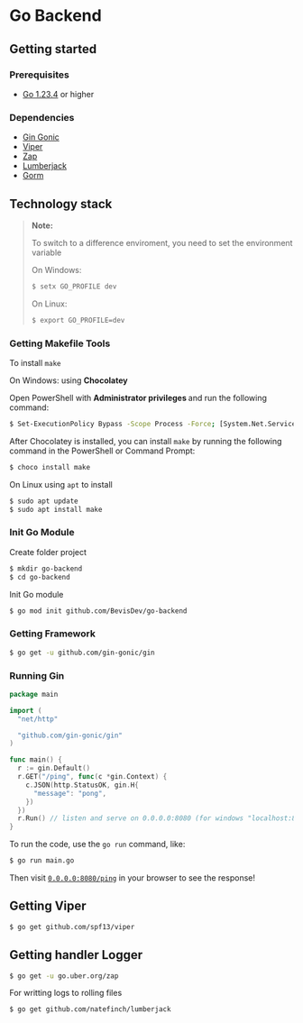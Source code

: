# Go Backend

## Getting started

### Prerequisites

- [Go 1.23.4](https://go.dev/doc/install) or higher

### Dependencies

- [Gin Gonic](https://github.com/gin-gonic/gin)
- [Viper](https://github.com/spf13/viper)
- [Zap](https://github.com/uber-go/zap)
- [Lumberjack](https://github.com/natefinch/lumberjack)
- [Gorm](https://gorm.io/docs/index.html)

## Technology stack

> **Note:**
>
> To switch to a difference enviroment, you need to set the environment variable
>
> On Windows:
>
> ```sh
> $ setx GO_PROFILE dev
> ```
>
> On Linux:
>
> ```sh
> $ export GO_PROFILE=dev
> ```

### Getting Makefile Tools

To install `make`

On Windows: using <b>Chocolatey</b>

Open PowerShell with <b>Administrator privileges </b> and run the following command:

```sh
$ Set-ExecutionPolicy Bypass -Scope Process -Force; [System.Net.ServicePointManager]::SecurityProtocol = [System.Net.SecurityProtocolType]::Tls12; iex ((New-Object System.Net.WebClient).DownloadString('https://community.chocolatey.org/install.ps1'))
```

After Chocolatey is installed, you can install `make` by running the following command in the PowerShell or Command Prompt:

```sh
$ choco install make
```

On Linux using `apt` to install

```sh
$ sudo apt update
$ sudo apt install make
```

### Init Go Module

Create folder project

```sh
$ mkdir go-backend
$ cd go-backend
```

Init Go module

```sh
$ go mod init github.com/BevisDev/go-backend
```

### Getting Framework

```sh
$ go get -u github.com/gin-gonic/gin
```

### Running Gin

```go
package main

import (
  "net/http"

  "github.com/gin-gonic/gin"
)

func main() {
  r := gin.Default()
  r.GET("/ping", func(c *gin.Context) {
    c.JSON(http.StatusOK, gin.H{
      "message": "pong",
    })
  })
  r.Run() // listen and serve on 0.0.0.0:8080 (for windows "localhost:8080")
}
```

To run the code, use the `go run` command, like:

```sh
$ go run main.go
```

Then visit [`0.0.0.0:8080/ping`](http://0.0.0.0:8080/ping) in your browser to see the response!

## Getting Viper

```sh
$ go get github.com/spf13/viper
```

## Getting handler Logger

```sh
$ go get -u go.uber.org/zap
```

For writting logs to rolling files

```sh
$ go get github.com/natefinch/lumberjack
```
